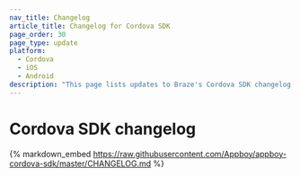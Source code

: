 ```yaml
---
nav_title: Changelog
article_title: Changelog for Cordova SDK
page_order: 30
page_type: update
platform:
  - Cordova
  - iOS
  - Android
description: "This page lists updates to Braze's Cordova SDK changelog for Android and iOS."
---
```


# Cordova SDK changelog

{% markdown_embed https://raw.githubusercontent.com/Appboy/appboy-cordova-sdk/master/CHANGELOG.md %}
